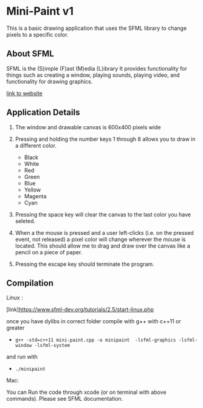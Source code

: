 # Mini-Paint v1

This is a basic drawing application that uses the SFML library to change pixels to a specific color.


## About SFML
SFML is the (S)imple (F)ast (M)edia (L)ibrary
It provides functionality for things such as 
creating a window, playing sounds, playing video,
and functionality for drawing graphics.

[link to website](https://www.sfml-dev.org/)


 ## Application Details 

1. The window and drawable canvas is 600x400 pixels wide 


2. Pressing and holding the number keys 1 through 8 allows you to draw in a different color.
      - Black
      - White
      - Red
      - Green
      - Blue
      - Yellow
      - Magenta
      - Cyan

3. Pressing the space key will clear the canvas to the last color you have seleted.

4. When a the mouse is pressed and a user left-clicks (i.e. on the pressed event, not 
released) a pixel color will change wherever the mouse is located. This should allow me to drag and draw over the canvas like a pencil on a piece of paper.

5. Pressing the escape key should terminate the program.
 
 
 
 ## Compilation 
 
 Linux :
 
 [link]https://www.sfml-dev.org/tutorials/2.5/start-linux.php
 
 once you have dylibs in correct folder compile with 
 g++ with c++11 or greater
 
 * `g++ -std=c++11 mini-paint.cpp -o minipaint  -lsfml-graphics -lsfml-window -lsfml-system`
 
 and run with 
 * `./minipaint`
 
 Mac: 
 
 You can Run the code through xcode (or on terminal with above commands). Please see SFML documentation. 
 
 
